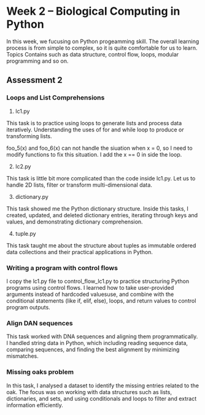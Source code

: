 # Week 2 – Biological Computing in Python
In this week, we fucusing on Python progeamming skill. The overall learning process is from simple to complex, so it is quite comfortable for us to learn. Topics Contains such as data structure, control flow, loops, modular programming and so on. 

## Assessment 2
### Loops and List Comprehensions
1. lc1.py 

This task is to practice using loops to generate lists and process data iteratively. Understanding the uses of for and while loop to produce or transforming lists. 

foo_5(x) and foo_6(x) can not handle the siuation when x = 0, so I need to modify functions to fix this situation. I add the x == 0 in side the loop.

2. lc2.py 

This task is little bit more complicated than the code inside lc1.py. Let us to handle 2D lists, filter or transform multi-dimensional data.

3. dictionary.py 

This task showed me the Python dictionary structure. Inside this tasks, I created, updated, and deleted dictionary entries, iterating through keys and values, and demonstrating dictionary comprehension.

4. tuple.py

This task taught me about the structure about tuples as immutable ordered data collections and their practical applications in Python.

### Writing a program with control flows
I copy the lc1.py file to control_flow_lc1.py to practice structuring Python programs using control flows. I learned how to take user-provided arguments instead of hardcoded valuesuse, and combine with the conditional statements (like if, elif, else), loops, and return values to control program outputs. 

### Align DAN sequences
This task worked with DNA sequences and aligning them programmatically. I handled string data in Python, which including reading sequence data, comparing sequences, and finding the best alignment by minimizing mismatches.

### Missing oaks problem
In this task, I analysed a dataset to identify the missing entries related to the oak. The focus was on working with data structures such as lists, dictionaries, and sets, and using conditionals and loops to filter and extract information efficiently.

## 

